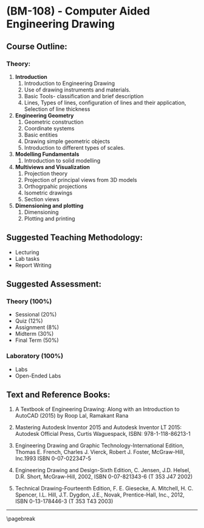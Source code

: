 # **(BM-108) - Computer Aided Engineering Drawing**

## **Course Outline:**

### **Theory:**

1. **Introduction**
   1. Introduction to Engineering Drawing
   1. Use of drawing instruments and materials.
   1. Basic Tools- classification and brief description
   1. Lines, Types of lines, configuration of lines and their application, Selection of line thickness
1. **Engineering Geometry**
   1. Geometric construction
   1. Coordinate systems
   1. Basic entities
   1. Drawing simple geometric objects
   1. Introduction to different types of scales.
1. **Modelling Fundamentals**
   1. Introduction to solid modelling
1. **Multiviews and Visualization**
   1. Projection theory
   1. Projection of principal views from 3D models
   1. Orthogrpahic projections
   1. Isometric drawings
   1. Section views
1. **Dimensioning and plotting**
   1. Dimensioning
   1. Plotting and printing

## **Suggested Teaching Methodology:**
- Lecturing 
- Lab tasks
- Report Writing
  
## **Suggested Assessment:**
### **Theory (100%)**
- Sessional (20%)
- Quiz (12%)
- Assignment (8%)
- Midterm (30%)
- Final Term (50%)

### **Laboratory (100%)**
- Labs
- Open-Ended Labs

## **Text and Reference Books:**
1. A Textbook of Engineering Drawing: Along with an Introduction to AutoCAD (2015) by Roop Lal, Ramakant Rana
1. Mastering Autodesk Inventor 2015 and Autodesk Inventor LT 2015: Autodesk Official Press, Curtis Waguespack, ISBN: 978-1-118-86213-1
1. Engineering Drawing and Graphic Technology-International Edition, Thomas E. French, Charles J. Vierck, Robert J. Foster, McGraw-Hill, Inc.1993 ISBN 0-07-022347-5

1. Engineering Drawing and Design-Sixth Edition, C. Jensen, J.D. Helsel, D.R. Short, McGraw-Hill, 2002, ISBN 0-07-821343-6 (T 353 J47 2002)
1. Technical Drawing-Fourteenth Edition, F. E. Giesecke, A. Mitchell, H. C. Spencer, I.L. Hill, J.T. Dygdon, J.E., Novak, Prentice-Hall, Inc., 2012, ISBN 0-13-178446-3 (T 353 T43 2003)

___
\pagebreak